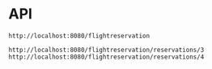 # API

#### 

```
http://localhost:8080/flightreservation
```

```
http://localhost:8080/flightreservation/reservations/3
http://localhost:8080/flightreservation/reservations/4
```